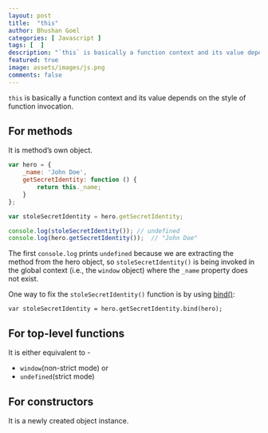 ```yaml
---
layout: post
title:  "this"
author: Bhushan Goel
categories: [ Javascript ]
tags: [  ]
description: "`this` is basically a function context and its value depends on the style of function invocation."
featured: true
image: assets/images/js.png
comments: false
---
```


`this` is basically a function context and its value depends on the style of function invocation.

## For methods

It is method’s own object.

```javascript
var hero = {
    _name: 'John Doe',
    getSecretIdentity: function () {
        return this._name;
    }
};

var stoleSecretIdentity = hero.getSecretIdentity;

console.log(stoleSecretIdentity()); // undefined
console.log(hero.getSecretIdentity());  // "John Doe"
```

The first `console.log` prints `undefined` because we are extracting the method from the hero object, so `stoleSecretIdentity()` is being invoked in the global context \(i.e., the `window` object\) where the `_name` property does not exist.

One way to fix the `stoleSecretIdentity()` function is by using [bind\(\)](https://github.com/bhushangoel/frontend-notes/tree/83e17aa1b78f31cce9894bbdb6be0208f3d7567e/implementations/bind.md):

`var stoleSecretIdentity = hero.getSecretIdentity.bind(hero);`

## For top-level functions

It is either equivalent to -

* `window`\(non-strict mode\) or
* `undefined`\(strict mode\)

## For constructors

It is a newly created object instance.

